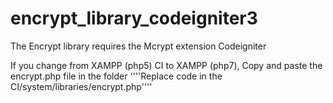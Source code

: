 # encrypt_library_codeigniter3
The Encrypt library requires the Mcrypt extension Codeigniter

If you change from XAMPP (php5) CI to XAMPP (php7), Copy and paste the encrypt.php file in the folder
''''Replace code in the CI/system/libraries/encrypt.php''''
